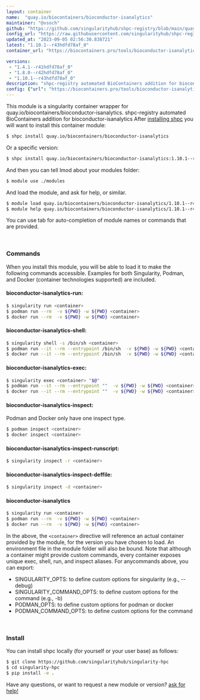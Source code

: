 ```yaml
---
layout: container
name:  "quay.io/biocontainers/bioconductor-isanalytics"
maintainer: "@vsoch"
github: "https://github.com/singularityhub/shpc-registry/blob/main/quay.io/biocontainers/bioconductor-isanalytics/container.yaml"
config_url: "https://raw.githubusercontent.com/singularityhub/shpc-registry/main/quay.io/biocontainers/bioconductor-isanalytics/container.yaml"
updated_at: "2023-09-05 02:56:30.838721"
latest: "1.10.1--r43hdfd78af_0"
container_url: "https://biocontainers.pro/tools/bioconductor-isanalytics"

versions:
 - "1.4.1--r41hdfd78af_0"
 - "1.8.0--r42hdfd78af_0"
 - "1.10.1--r43hdfd78af_0"
description: "shpc-registry automated BioContainers addition for bioconductor-isanalytics"
config: {"url": "https://biocontainers.pro/tools/bioconductor-isanalytics", "maintainer": "@vsoch", "description": "shpc-registry automated BioContainers addition for bioconductor-isanalytics", "latest": {"1.10.1--r43hdfd78af_0": "sha256:5bd376a83fa7912e57838ed2336dd2041363e10070b923a942cc92ad9563081e"}, "tags": {"1.4.1--r41hdfd78af_0": "sha256:8a57b1287c5f118ffbbc69e851a2b2bd69c74b33f53c28deea433660914367b5", "1.8.0--r42hdfd78af_0": "sha256:7924276bf42f704deebe01ac534e08c057a0fcf2ec7c1fcf0403cb7ca23db0e8", "1.10.1--r43hdfd78af_0": "sha256:5bd376a83fa7912e57838ed2336dd2041363e10070b923a942cc92ad9563081e"}, "docker": "quay.io/biocontainers/bioconductor-isanalytics"}
---
```


This module is a singularity container wrapper for quay.io/biocontainers/bioconductor-isanalytics.
shpc-registry automated BioContainers addition for bioconductor-isanalytics
After [installing shpc](#install) you will want to install this container module:


```bash
$ shpc install quay.io/biocontainers/bioconductor-isanalytics
```

Or a specific version:

```bash
$ shpc install quay.io/biocontainers/bioconductor-isanalytics:1.10.1--r43hdfd78af_0
```

And then you can tell lmod about your modules folder:

```bash
$ module use ./modules
```

And load the module, and ask for help, or similar.

```bash
$ module load quay.io/biocontainers/bioconductor-isanalytics/1.10.1--r43hdfd78af_0
$ module help quay.io/biocontainers/bioconductor-isanalytics/1.10.1--r43hdfd78af_0
```

You can use tab for auto-completion of module names or commands that are provided.

<br>

### Commands

When you install this module, you will be able to load it to make the following commands accessible.
Examples for both Singularity, Podman, and Docker (container technologies supported) are included.

#### bioconductor-isanalytics-run:

```bash
$ singularity run <container>
$ podman run --rm  -v ${PWD} -w ${PWD} <container>
$ docker run --rm  -v ${PWD} -w ${PWD} <container>
```

#### bioconductor-isanalytics-shell:

```bash
$ singularity shell -s /bin/sh <container>
$ podman run --it --rm --entrypoint /bin/sh  -v ${PWD} -w ${PWD} <container>
$ docker run --it --rm --entrypoint /bin/sh  -v ${PWD} -w ${PWD} <container>
```

#### bioconductor-isanalytics-exec:

```bash
$ singularity exec <container> "$@"
$ podman run --it --rm --entrypoint ""  -v ${PWD} -w ${PWD} <container> "$@"
$ docker run --it --rm --entrypoint ""  -v ${PWD} -w ${PWD} <container> "$@"
```

#### bioconductor-isanalytics-inspect:

Podman and Docker only have one inspect type.

```bash
$ podman inspect <container>
$ docker inspect <container>
```

#### bioconductor-isanalytics-inspect-runscript:

```bash
$ singularity inspect -r <container>
```

#### bioconductor-isanalytics-inspect-deffile:

```bash
$ singularity inspect -d <container>
```



#### bioconductor-isanalytics

```bash
$ singularity run <container>
$ podman run --rm  -v ${PWD} -w ${PWD} <container>
$ docker run --rm  -v ${PWD} -w ${PWD} <container>
```


In the above, the `<container>` directive will reference an actual container provided
by the module, for the version you have chosen to load. An environment file in the
module folder will also be bound. Note that although a container
might provide custom commands, every container exposes unique exec, shell, run, and
inspect aliases. For anycommands above, you can export:

 - SINGULARITY_OPTS: to define custom options for singularity (e.g., --debug)
 - SINGULARITY_COMMAND_OPTS: to define custom options for the command (e.g., -b)
 - PODMAN_OPTS: to define custom options for podman or docker
 - PODMAN_COMMAND_OPTS: to define custom options for the command

<br>

### Install

You can install shpc locally (for yourself or your user base) as follows:

```bash
$ git clone https://github.com/singularityhub/singularity-hpc
$ cd singularity-hpc
$ pip install -e .
```

Have any questions, or want to request a new module or version? [ask for help!](https://github.com/singularityhub/singularity-hpc/issues)